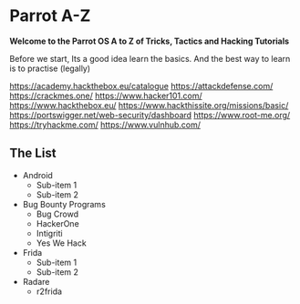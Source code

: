 # Parrot A-Z 

__Welcome to the Parrot OS A to Z of Tricks, Tactics and Hacking Tutorials__

Before we start, Its a good idea learn the basics. And the best way to learn is to practise (legally)

https://academy.hackthebox.eu/catalogue
https://attackdefense.com/
https://crackmes.one/
https://www.hacker101.com/
https://www.hackthebox.eu/
https://www.hackthissite.org/missions/basic/
https://portswigger.net/web-security/dashboard
https://www.root-me.org/
https://tryhackme.com/
https://www.vulnhub.com/

## The List

- Android
  - Sub-item 1
  - Sub-item 2
- Bug Bounty Programs
  - Bug Crowd
  - HackerOne
  - Intigriti
  - Yes We Hack
- Frida
  - Sub-item 1
  - Sub-item 2
- Radare
  - r2frida
